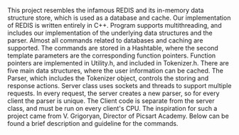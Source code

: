 This project resembles the infamous REDIS and its in-memory data structure store,
which is used as a database and cache.
Our implementation of REDIS is written entirely in C++.
Program supports multithreading, and includes our implementation of the underlying
data structures and the parser.
Almost all commands related to databases and caching are supported.
The commands are stored in a Hashtable, where the second template parameters are
the corresponding function pointers. Function pointers are implemented in
Utility.h, and included in Tokenizer.h.
There are five main data structures, where the user information can be cached.
The Parser, which includes the Tokenizer object, controls the storing and
response actions.
Server class uses sockets and threads to support multiple requests. In every
request, the server creates a new parser, so for every client the parser is
unique.
The Client code is separate from the server class, and must be run on every
client's CPU.
The inspiration for such a project came from V. Grigoryan, Director of
Picsart Academy.
Below can be found a brief description and guideline for the commands.
